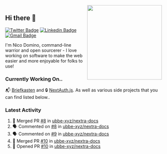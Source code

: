 <img align="right" src="https://user-images.githubusercontent.com/7415984/172472491-91b16eac-fa22-4ecf-92df-d687139fd1f9.gif" width="240" />

## Hi there 👋

[![Twitter Badge](https://img.shields.io/badge/-@ndom91-1ca0f1?style=flat-square&labelColor=1ca0f1&logo=twitter&logoColor=white&link=https://twitter.com/ndom91)](https://twitter.com/ndom91) [![Linkedin Badge](https://img.shields.io/badge/-ndom91-blue?style=flat-square&logo=Linkedin&logoColor=white&link=https://www.linkedin.com/in/ndom91/)](https://www.linkedin.com/in/ndom91/) [![Gmail Badge](https://img.shields.io/badge/-yo@ndo.dev-c14438?style=flat-square&logo=mail.ru&logoColor=white&link=mailto:yo@ndo.dev)](mailto:yo@ndo.dev)

I'm Nico Domino, command-line warrior and open sourcerer - I love working on software to make the web easier and more enjoyable for folks to use! 

### Currently Working On..

📬 [Briefkasten](https://briefkastenhq.com) and 🔒 [NextAuth.js](https://github.com/nextauthjs/next-auth). As well as various side projects that you can find listed below..

<!--START_SECTION_PROFILE_VIEWS:readme-info-->
<!--END_SECTION_PROFILE_VIEWS:readme-info-->

<!--START_SECTION_DAILY_COMMIT:readme-info-->
<!--END_SECTION_DAILY_COMMIT:readme-info-->

<!--START_SECTION_WEEKLY_COMMIT:readme-info-->
<!--END_SECTION_WEEKLY_COMMIT:readme-info-->

### Latest Activity

<!--START_SECTION:activity-->
1. 🎉 Merged PR [#8](https://github.com/ubbe-xyz/nextra-docs/pull/8) in [ubbe-xyz/nextra-docs](https://github.com/ubbe-xyz/nextra-docs)
2. 🗣 Commented on [#8](https://github.com/ubbe-xyz/nextra-docs/pull/8#issuecomment-1897345342) in [ubbe-xyz/nextra-docs](https://github.com/ubbe-xyz/nextra-docs)
3. 🗣 Commented on [#9](https://github.com/ubbe-xyz/nextra-docs/pull/9#issuecomment-1897335020) in [ubbe-xyz/nextra-docs](https://github.com/ubbe-xyz/nextra-docs)
4. 🎉 Merged PR [#10](https://github.com/ubbe-xyz/nextra-docs/pull/10) in [ubbe-xyz/nextra-docs](https://github.com/ubbe-xyz/nextra-docs)
5. 💪 Opened PR [#10](https://github.com/ubbe-xyz/nextra-docs/pull/10) in [ubbe-xyz/nextra-docs](https://github.com/ubbe-xyz/nextra-docs)
<!--END_SECTION:activity-->
